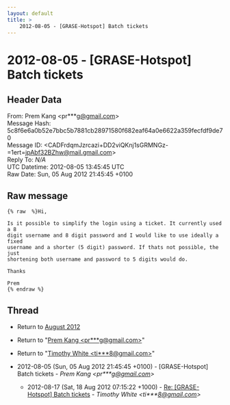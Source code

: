 ```yaml
---
layout: default
title: >
    2012-08-05 - [GRASE-Hotspot] Batch tickets
---
```


# 2012-08-05 - [GRASE-Hotspot] Batch tickets

## Header Data

From: Prem Kang \<pr***g@gmail.com\><br>
Message Hash: 5c8f6e6a0b52e7bbc5b7881cb28971580f682eaf64a0e6622a359fecfdf9de70<br>
Message ID: \<CADFrdqmJzrcazi+DD2viQKnj1sGRMNGz-=1ert=jpAbf32BZhw@mail.gmail.com\><br>
Reply To: _N/A_<br>
UTC Datetime: 2012-08-05 13:45:45 UTC<br>
Raw Date: Sun, 05 Aug 2012 21:45:45 +0100<br>

## Raw message

```
{% raw  %}Hi,

Is it possible to simplify the login using a ticket. It currently used a 8
digit username and 8 digit password and I would like to use ideally a fixed
username and a shorter (5 digit) password. If thats not possible, the just
shortening both username and password to 5 digits would do.

Thanks

Prem
{% endraw %}
```

## Thread

+ Return to [August 2012](/archive/2012/08)

+ Return to "[Prem Kang <pr***g<span>@</span>gmail.com>](/authors/pr___g_at_gmail_com)"
+ Return to "[Timothy White <ti***8<span>@</span>gmail.com>](/authors/ti___8_at_gmail_com)"

+ 2012-08-05 (Sun, 05 Aug 2012 21:45:45 +0100) - [GRASE-Hotspot] Batch tickets - _Prem Kang \<pr***g@gmail.com\>_
  + 2012-08-17 (Sat, 18 Aug 2012 07:15:22 +1000) - [Re: [GRASE-Hotspot] Batch tickets](/archive/2012/08/9662a34c8c564bb87673fde0825394efa4b150bbf9fab9c9852ea7e60e3c933e) - _Timothy White \<ti***8@gmail.com\>_

